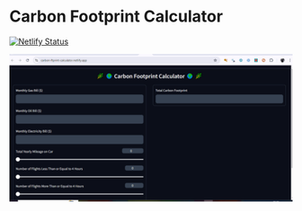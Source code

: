 # **Carbon Footprint Calculator**

[![Netlify Status](https://api.netlify.com/api/v1/badges/899b4562-fde8-4be6-a0cf-21450dda8830/deploy-status)](https://app.netlify.com/sites/carbon-ftprint-calculator/deploys)

![Gif](CarbonFT.gif)
